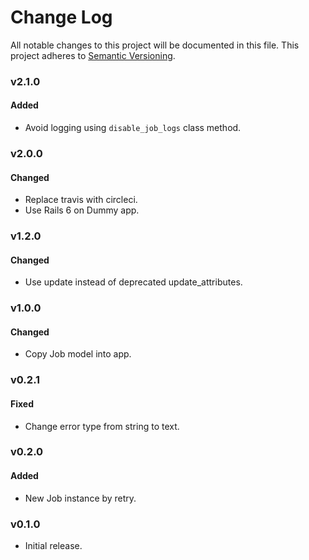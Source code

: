 # Change Log
All notable changes to this project will be documented in this file.
This project adheres to [Semantic Versioning](http://semver.org/).

### v2.1.0

#### Added

* Avoid logging using `disable_job_logs` class method.

### v2.0.0

#### Changed

* Replace travis with circleci.
* Use Rails 6 on Dummy app.

### v1.2.0

#### Changed

* Use update instead of deprecated update_attributes.

### v1.0.0

#### Changed

* Copy Job model into app.

### v0.2.1

#### Fixed

* Change error type from string to text.

### v0.2.0

#### Added

* New Job instance by retry.

### v0.1.0

* Initial release.
